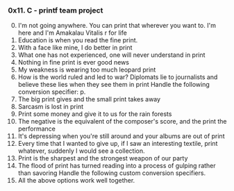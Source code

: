 ### 0x11. C - printf team project
0. I'm not going anywhere. You can print that wherever you want to. I'm here and I'm Amakalau Vitalis r for life                                             
1. Education is when you read the fine print.
2. With a face like mine, I do better in print                                    
3. What one has not experienced, one will never understand in print                                             
4. Nothing in fine print is ever good news                        
5. My weakness is wearing too much leopard print                                
6. How is the world ruled and led to war? Diplomats lie to journalists and believe these lies when they see them in print Handle the following conversion specifier: p.                         
7. The big print gives and the small print takes away                                                                                                                  
8. Sarcasm is lost in print                                                         
9. Print some money and give it to us for the rain forests                                                                                   
10. The negative is the equivalent of the composer's score, and the print the performance                          
11. It's depressing when you're still around and your albums are out of print                                                                                           
12. Every time that I wanted to give up, if I saw an interesting textile, print whatever, suddenly I would see a collection.
13. Print is the sharpest and the strongest weapon of our party                            
14. The flood of print has turned reading into a process of gulping rather than savoring Handle the following custom conversion specifiers.
15. All the above options work well together.

